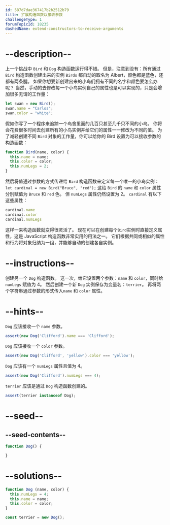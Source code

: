 ```yaml
---
id: 587d7dae367417b2b2512b79
title: 扩展构造函数以接收参数
challengeType: 1
forumTopicId: 18235
dashedName: extend-constructors-to-receive-arguments
---
```


# --description--

上一个挑战中 `Bird` 和 `Dog` 构造函数运行得不错。 但是，注意到没有：所有通过`Bird` 构造函数创建出来的实例 `Birds` 都自动的取名为 Albert，颜色都是蓝色，还都有两条腿。 如果你想要新创建出来的小鸟们拥有不同的名字和颜色要怎么办呢？ 当然，手动的去修改每一个小鸟实例自己的属性也是可以实现的，只是会增加很多无谓的工作量：

```js
let swan = new Bird();
swan.name = "Carlos";
swan.color = "white";
```

假如你写了一个程序来追踪一个鸟舍里面的几百只甚至几千只不同的小鸟。 你将会花费很多时间去创建所有的小鸟实例并给它们的属性一一修改为不同的值。 为了减轻创建不同 `Bird` 对象的工作量，你可以给你的 Bird 设置为可以接收参数的构造函数：

```js
function Bird(name, color) {
  this.name = name;
  this.color = color;
  this.numLegs = 2;
}
```

然后将值通过参数的方式传递给 `Bird` 构造函数来定义每一个唯一的小鸟实例： `let cardinal = new Bird("Bruce", "red");` 这给 `Bird` 的 `name` 和 `color` 属性分别赋值为 `Bruce` 和 `red` 色。 但 `numLegs` 属性仍然设置为 2。 `cardinal` 有以下这些属性：

```js
cardinal.name
cardinal.color
cardinal.numLegs
```

这样一来构造函数就变得很灵活了。 现在可以在创建每个`Bird`实例时直接定义属性，这是 JavaScript 构造函数非常实用的用法之一。 它们根据共同或相似的属性和行为将对象归纳为一组，并能够自动的创建各自实例。

# --instructions--

创建另一个 `Dog` 构造函数。 这一次，给它设置两个参数：`name` 和 `color`，同时给 `numLegs` 赋值为 4。 然后创建一个新 `Dog` 实例保存为变量名：`terrier`。 再将两个字符串通过参数的形式传入`name` 和 `color` 属性。

# --hints--

`Dog` 应该接收一个 `name` 参数。

```js
assert(new Dog('Clifford').name === 'Clifford');
```

`Dog` 应该接收一个 `color` 参数。

```js
assert(new Dog('Clifford', 'yellow').color === 'yellow');
```

`Dog` 应该有一个 `numLegs` 属性且值为 4。

```js
assert(new Dog('Clifford').numLegs === 4);
```

`terrier` 应该是通过 `Dog` 构造函数创建的。

```js
assert(terrier instanceof Dog);
```

# --seed--

## --seed-contents--

```js
function Dog() {

}
```

# --solutions--

```js
function Dog (name, color) {
  this.numLegs = 4;
  this.name = name;
  this.color = color;
}

const terrier = new Dog();
```
